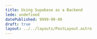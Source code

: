```yaml
---
title: Using Supabase as a Backend
lede: undefined
datePublished: 9999-99-99
draft: true
layout: ../../layouts/PostLayout.astro
---
```

